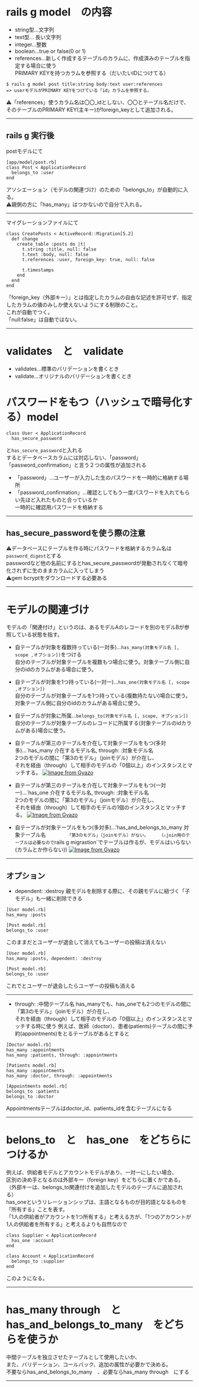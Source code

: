 # rails g model　の内容
- string型...文字列
- text型... 長い文字列
- integer...整数
- boolean...true or false(0 or 1)
- references...新しく作成するテーブルのカラムに、作成済みのテーブルを指定する場合に使う   
PRIMARY KEYを持つカラムを参照する（だいたいIDにつけてる）
~~~
$ rails g model post title:string body:text user:references
=> userモデルがPRIMARY KEYをつけている「id」カラムを参照する。
~~~
⚠️「references」使うカラム名は〇〇_idとしない、〇〇とテーブル名だけで、     
そのテーブルのPRIMARY KEY(主キー)がforeign_keyとして追加される。
***

## rails g 実行後
postモデルにて
~~~
[app/model/post.rb]
class Post < ApplicationRecord
  belongs_to :user
end
~~~
アソシエーション（モデルの関連づけ）のための「belongs_to」が自動的に入る。    
⚠️親側の方に「has_many」はつかないので自分で入れる。
***

マイグレーションファイルにて
~~~
class CreatePosts < ActiveRecord::Migration[5.2]
  def change
    create_table :posts do |t|
      t.string :title, null: false
      t.text :body, null: false
      t.references :user, foreign_key: true, null: false

      t.timestamps
    end
  end
end
~~~
「foreign_key（外部キー）」とは指定したカラムの自由な記述を許可せず、指定したカラムの値のみしか使えないようにする制限のこと。    
これが自動でつく。   
「null:false」は自動ではない。
***

# validates　と　validate
- validates...標準のバリデーションを書くとき
- validate...オリジナルのバリデーションを書くとき

# パスワードをもつ（ハッシュで暗号化する）model
~~~
class User < ApplicationRecord
  has_secure_password
~~~
と`has_secure_password`と入れる    
するとデータベースカラムには対応しない、「password」「password_confirmation」と言う２つの属性が追加される   
- 「password」...ユーザーが入力した生のパスワードを一時的に格納する場所    
- 「password_confirmation」...確認としてもう一度パスワードを入れてもらい先ほど入れたものと合っているか    
一時的に確認用パスワードを格納する   
***

## has_secure_passwordを使う際の注意
⚠️データベースにテーブルを作る時にパスワードを格納するカラム名は`password_digest`とする   
passwordなど他の名前にするとhas_secure_passwordが発動されなくて暗号化されずに生のままカラムに入ってしまう    
⚠️gem bcryptをダウンロードする必要ある
***

# モデルの関連づけ
モデルの「関連付け」というのは、あるモデルAのレコードを別のモデルBが参照している状態を指す。   

- 自テーブルが対象を複数持っている(一対多)...`has_many(対象モデル名 [, scope ,オプション])`をつける    
自分のテーブルが対象テーブルを複数もつ場合に使う。対象テーブル側に自分のidのカラムがある場合に使う。

-  自テーブルが対象を1つ持っている(一対一)...`has_one(対象モデル名 [, scope ,オプション])`   
自分のテーブルが対象テーブルを1つ持っている(複数持たない)場合に使う。対象テーブル側に自分のidのカラムがある場合に使う。

- 自テーブルが対象に所属...`belongs_to(対象モデル名 [, scope, オプション])`   
自分のテーブルが対象テーブルのレコードに所属する(対象テーブルのidカラムがある)場合に使う。   

- 自テーブルが第三のテーブルを介在して対象テーブルをもつ(多対多)...`has_many 介在するモデル名, through: :対象モデル名   
2つのモデルの間に「第3のモデル」（joinモデル）が介在し、   
それを経由（through）して相手のモデルの「0個以上」のインスタンスとマッチする。
[![Image from Gyazo](https://i.gyazo.com/6f13de9a372223b5066b1cba16ca5aeb.png)](https://gyazo.com/6f13de9a372223b5066b1cba16ca5aeb)   

- 自テーブルが第三のテーブルを介在して対象テーブルをもつ(一対一)...`has_one 介在するモデル名, through: :対象モデル名      
2つのモデルの間に「第3のモデル」（joinモデル）が介在し、   
それを経由（through）して相手のモデルの1個のインスタンスとマッチする。 
[![Image from Gyazo](https://i.gyazo.com/af1f6242cff3c4013c0e746cb79a005d.png)](https://gyazo.com/af1f6242cff3c4013c0e746cb79a005d)   

- 自テーブルが対象テーブルをもつ(多対多)...'has_and_belongs_to_many 対象テーブル名`       
「第3のモデル」（joinモデル）がない。   
（⚠️join用のテーブルは必要なので`rails g migrastion`でテーブルは作るが、モデルはいらない(カラムとか作らない))
[![Image from Gyazo](https://i.gyazo.com/a348c0f377f90013cc36f59a716ac0ec.png)](https://gyazo.com/a348c0f377f90013cc36f59a716ac0ec) 
***

## オプション
- dependent: :destroy
親モデルを削除する際に、その親モデルに紐づく「子モデル」も一緒に削除できる
~~~
[User model.rb]
has_many :posts

[Post model.rb]
belongs_to :user
~~~
このままだとユーザーが退会して消えてもユーザーの投稿は消えない
~~~
[User model.rb]
has_many :posts, dependent: :destroy

[Post model.rb]
belongs_to :user
~~~
これでとユーザーが退会したらユーザーの投稿も消える
***

- through: :中間テーブル名
has_manyでも、has_oneでも2つのモデルの間に「第3のモデル」（joinモデル）が介在し、   
それを経由（through）して相手のモデルの「0個以上」のインスタンスとマッチする時に使う
例えば、医師（doctor）、患者(patients)テーブルの間に予約(appointments)をとるテーブルがあるとすると
~~~
[Doctor model.rb]
has_many :appointments
has_many :patients, through: :appointments

[Patients model.rb]
has_many :appointments
has_many :doctor, through: :appointments

[Appointments model.rb]
belongs_to :patients
belongs_to :doctor
~~~
Appointmentsテーブルはdoctor_id、patients_idを含むテーブルになる
***

# belons_to　と　has_one　をどちらにつけるか
例えば、供給者モデルとアカウントモデルがあり、一対一にしたい場合、   
区別の決め手となるのは外部キー（foreign key）をどちらに置くかである。  
（外部キーは、belongs_to関連付けを追加したモデルのテーブルに追加される）    
has_oneというリレーションシップは、主語となるものが目的語となるものを「所有する」ことを表す。    
「1人の供給者がアカウントを1つ所有する」と考える方が、「1つのアカウントが1人の供給者を所有する」と考えるよりも自然なので
~~~
class Supplier < ApplicationRecord
  has_one :account
end

class Account < ApplicationRecord
  belongs_to :supplier
end
~~~
このようになる。
***

# has_many through　と　has_and_belongs_to_many　をどちらを使うか
中間テーブルを独立させたテーブルとして使用したいか、    
また、バリデーション、コールバック、追加の属性が必要かで決める。    
不要ならhas_and_belongs_to_many　、必要ならhas_many through　にする
***

  

